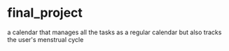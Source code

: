 # final_project
 a calendar that manages all the tasks as a regular calendar but also tracks the user's menstrual cycle
